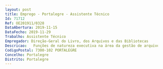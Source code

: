 ```yaml
--- 
layout: post
title: Emprego - Portalegre - Assistente Técnico
Id: 71712
Ref: OE201911/0328
DataAbertura: 2019-11-15
DataFecho: 2019-11-29
Trabalho: Assistente Técnico
Empregador: Direção-Geral do Livro, dos Arquivos e das Bibliotecas
Descricao:   Funções de natureza executiva na área da gestão de arquivos, designadamente, ao nível do atendimento ao público presencial e não presencial, do apoio aos serviços de referência e expediente, da execução de pesquisas, da reprodução simples e certificada de documentos   Apoiar nos trabalhos de tratamento técnico documental da documentação higienização, classificação, ordenação, acondicionamento, instalação, digitalização e descrição no DigitArq segundo a ISAD(G) e ODA)   Colaborar nos trabalhos de incorporação de documentação.
CodigoPostal: 7300-102 PORTALEGRE
Concelho: Portalegre
Distrito: Portalegre
--- 
```

